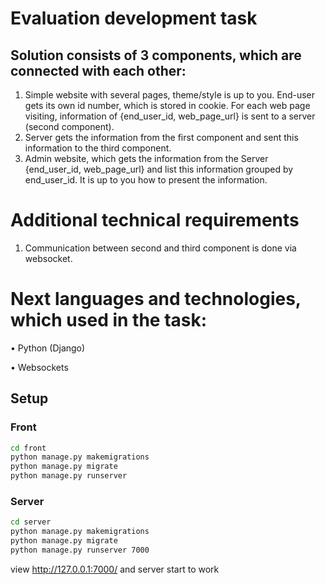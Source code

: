 # Evaluation development task
## Solution consists of 3 components, which are connected with each other:
1. Simple website with several pages, theme/style is up to you. End-user gets its own id number,  which is stored in cookie. For each web page visiting, information of {end_user_id,  web_page_url} is sent to a server (second component).
2. Server gets the information from the first component and sent this information to the third  component.
3. Admin website, which gets the information from the Server {end_user_id, web_page_url} and  list this information grouped by end_user_id. It is up to you how to present the information.

# Additional technical requirements
1. Communication between second and third component is done via websocket.

# Next languages and technologies, which used in the task:

• Python (Django)

• Websockets

## Setup
### Front
```bash
cd front
python manage.py makemigrations
python manage.py migrate
python manage.py runserver
```
### Server
```bash
cd server
python manage.py makemigrations
python manage.py migrate
python manage.py runserver 7000
```
view http://127.0.0.1:7000/ and server start to work

